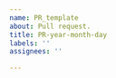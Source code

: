 ```yaml
---
name: PR_template
about: Pull request.
title: PR-year-month-day
labels: ''
assignees: ''

---
```




